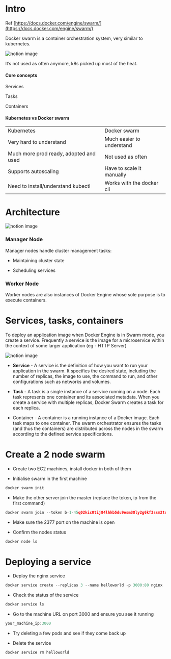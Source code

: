 # Intro

Ref [https://docs.docker.com/engine/swarm/](https://docs.docker.com/engine/swarm/)

Docker swarm is a container orchestration system, very similar to kubernetes.

![notion image](https://www.notion.so/image/https%3A%2F%2Fprod-files-secure.s3.us-west-2.amazonaws.com%2F085e8ad8-528e-47d7-8922-a23dc4016453%2Fe2bd9248-9ff7-4855-99fb-63afd52e7219%2FeJiZxESrQu-E-DNl7S3Nlw.webp?table=block&id=a0a956e3-9af7-4f8d-aab8-4b2c6e86a141&cache=v2)

It’s not used as often anymore, k8s picked up most of the heat.

#### Core concepts

Services

Tasks

Containers

#### Kubernetes vs Docker swarm

|   |   |
|---|---|
|Kubernetes|Docker swarm|
|Very hard to understand|Much easier to understand|
|Much more prod ready, adopted and used|Not used as often|
|Supports autoscaling|Have to scale it manually|
|Need to install/understand kubectl|Works with the docker cli|
# Architecture

![notion image](https://www.notion.so/image/https%3A%2F%2Fprod-files-secure.s3.us-west-2.amazonaws.com%2F085e8ad8-528e-47d7-8922-a23dc4016453%2Fbe1569ad-51ef-48bd-9fd8-01e3f11c3432%2Fswarm-diagram.webp?table=block&id=a3b18027-1f74-4e7c-a730-8de851750ae8&cache=v2)

### Manager Node

Manager nodes handle cluster management tasks:

- Maintaining cluster state

- Scheduling services

### Worker Node

Worker nodes are also instances of Docker Engine whose sole purpose is to execute containers.

# Services, tasks, containers

To deploy an application image when Docker Engine is in Swarm mode, you create a service. Frequently a service is the image for a microservice within the context of some larger application (eg - HTTP Server)

![notion image](https://www.notion.so/image/https%3A%2F%2Fprod-files-secure.s3.us-west-2.amazonaws.com%2F085e8ad8-528e-47d7-8922-a23dc4016453%2Fd95ff778-b2c9-4298-bb21-ccc427f267fb%2Fservices-diagram.webp?table=block&id=14fc1df4-52cf-4cd4-8766-4d1c25cbb9bd&cache=v2)

- **Service** - A service is the definition of how you want to run your application in the swarm. It specifies the desired state, including the number of replicas, the image to use, the command to run, and other configurations such as networks and volumes.

- **Task -** A task is a single instance of a service running on a node. Each task represents one container and its associated metadata. When you create a service with multiple replicas, Docker Swarm creates a task for each replica.

- Container - A container is a running instance of a Docker image. Each task maps to one container. The swarm orchestrator ensures the tasks (and thus the containers) are distributed across the nodes in the swarm according to the defined service specifications.
# Create a 2 node swarm

- Create two EC2 machines, install docker in both of them

- Initialise swarm in the first machine

```javascript
docker swarm init
```

- Make the other server join the master (replace the token, ip from the first command)

```javascript
docker swarm join --token b-1-45q02kic0tij84lhkb5du9esm38ly2g6kf3ssm2tq1l6uhwp2s-1i8892561cmfyntnatx97ub1b 192.168.65.3:2377
```

- Make sure the 2377 port on the machine is open

- Confirm the nodes status

```javascript
docker node ls
```
# Deploying a service

- Deploy the nginx service

```javascript
docker service create --replicas 3 --name helloworld -p 3000:80 nginx
```

- Check the status of the service

```javascript
docker service ls
```

- Go to the machine URL on port 3000 and ensure you see it running

```javascript
your_machine_ip:3000
```

- Try deleting a few pods and see if they come back up

- Delete the service

```javascript
docker service rm helloworld
```


